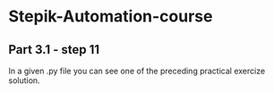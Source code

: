 # Stepik-Automation-course
## Part 3.1 - step 11
In a given .py file you can see one of the preceding practical exercize solution.
